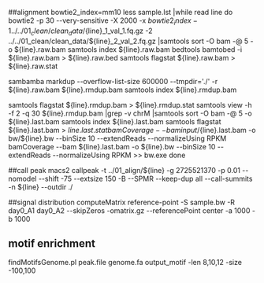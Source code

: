 ##alignment
bowtie2_index=mm10
less sample.lst |while read line 
do 
bowtie2  -p 30  --very-sensitive -X 2000 -x  $bowtie2_index -1 ../../01_clean/clean_data/${line}_1_val_1.fq.gz -2 ../../01_clean/clean_data/${line}_2_val_2.fq.gz \|samtools sort  -O bam  -@ 5 -o ${line}.raw.bam 
samtools index ${line}.raw.bam 
bedtools bamtobed -i ${line}.raw.bam  \> ${line}.raw.bed
samtools flagstat ${line}.raw.bam  \> ${line}.raw.stat


sambamba markdup --overflow-list-size 600000  --tmpdir='./'  -r ${line}.raw.bam  ${line}.rmdup.bam
samtools index   ${line}.rmdup.bam

samtools flagstat  ${line}.rmdup.bam \> ${line}.rmdup.stat
samtools view  -h  -f 2 -q 30    ${line}.rmdup.bam   \|grep -v chrM \|samtools sort  -O bam  -@ 5 -o  ${line}.last.bam
samtools index   ${line}.last.bam
samtools flagstat  ${line}.last.bam \> ${line}.last.stat
bamCoverage --bam input/${line}.last.bam -o bw/${line}.bw --binSize 10 --extendReads --normalizeUsing RPKM
bamCoverage --bam ${line}.last.bam -o ${line}.bw --binSize 10 --extendReads --normalizeUsing RPKM >> bw.exe
done 


##call peak
macs2 callpeak -t ../01_align/${line} -g  2725521370 -p 0.01 --nomodel --shift -75 --extsize 150 -B --SPMR --keep-dup all --call-summits -n ${line} --outdir ./

##signal distribution
computeMatrix reference-point -S sample.bw -R day0_A1 day0_A2 --skipZeros -omatrix.gz --referencePoint center -a 1000 -b 1000

## motif enrichment 
findMotifsGenome.pl peak.file genome.fa output_motif -len 8,10,12 -size -100,100

##
